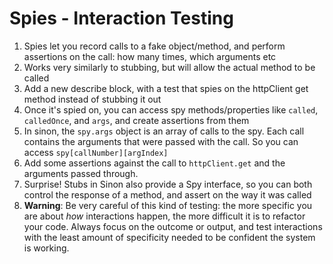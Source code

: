 # Spies - Interaction Testing

1. Spies let you record calls to a fake object/method, and perform assertions on the call: how many times, which arguments etc
1. Works very similarly to stubbing, but will allow the actual method to be called
1. Add a new describe block, with a test that spies on the httpClient get method instead of stubbing it out
1. Once it's spied on, you can access spy methods/properties like `called`, `calledOnce`, and `args`, and create assertions from them
1. In sinon, the `spy.args` object is an array of calls to the spy. Each call contains the arguments that were passed with the call. So you can access `spy[callNumber][argIndex]`
1. Add some assertions against the call to `httpClient.get` and the arguments passed through.
1. Surprise! Stubs in Sinon also provide a Spy interface, so you can both control the response of a method, and assert on the way it was called
1. **Warning**: Be very careful of this kind of testing: the more specific you are about *how* interactions happen, the more difficult it is to refactor your code. Always focus on the outcome or output, and test interactions with the least amount of specificity needed to be confident the system is working.